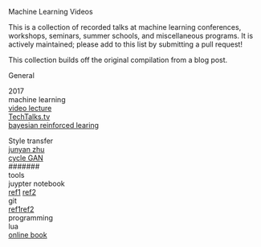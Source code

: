 Machine Learning Videos

This is a collection of recorded talks at machine learning conferences, workshops, seminars, summer schools, and miscellaneous programs. It is actively maintained; please add to this list by submitting a pull request!

This collection builds off the original compilation from a blog post.

General

2017<br /> 
machine learning<br /> 
[video lecture](http://videolectures.net/) <br /> 
[TechTalks.tv ](http://techtalks.tv/)<br /> 
[bayesian reinforced learing](https://github.com/dustinvtran/ml-videos)<br /> 

Style transfer<br /> 
[junyan zhu](https://github.com/junyanz)<br /> 
[cycle GAN](https://github.com/junyanz/CycleGAN#display-ui)<br /> 
#######   
tools<br /> 
juypter notebook<br /> 
[ref1](https://www.howtoing.com/how-to-set-up-a-jupyter-notebook-to-run-ipython-on-ubuntu-16-04/)
[ref2](http://python.jobbole.com/87527/?repeat=w3tc)<br /> 
git<br /> 
[ref1](http://jingyan.baidu.com/article/f3e34a12a25bc8f5ea65354a.html)[ref2](http://blog.csdn.net/tina_ttl/article/details/51326684)<br />
programming <br />
lua <br />
[online book](http://www.lua.org/pil/contents.html)

